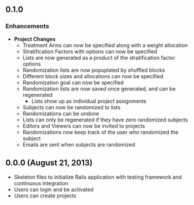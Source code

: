 ## 0.1.0

### Enhancements
- **Project Changes**
  - Treatment Arms can now be specified along with a weight allocation
  - Stratification Factors with options can now be specified
  - Lists are now generated as a product of the stratification factor options
  - Randomization lists are now popuplated by shuffled blocks
  - Different block sizes and allocations can now be specified
  - Randomization goal can now be specified
  - Randomization lists are now saved once generated, and can be regenerated
    - Lists show up as individual project assignments
  - Subjects can now be randomized to lists
  - Randomizations can be undone
  - Lists can only be regenerated if they have zero randomized subjects
  - Editors and Viewers can now be invited to projects
  - Randomizations now keep track of the user who randomized the subject
  - Emails are sent when subjects are randomized

## 0.0.0 (August 21, 2013)

- Skeleton files to initialize Rails application with testing framework and continuous integration
- Users can login and be activated
- Users can create projects
